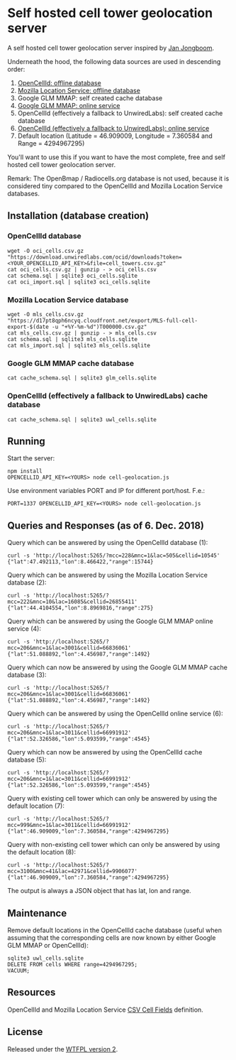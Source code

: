 # Self hosted cell tower geolocation server

A self hosted cell tower geolocation server inspired by [Jan Jongboom](https://github.com/janjongboom/opencellid).

Underneath the hood, the following data sources are used in descending order:
1. [OpenCellId: offline database](https://www.opencellid.org/downloads.php)
2. [Mozilla Location Service: offline database](https://location.services.mozilla.com/downloads)
3. Google GLM MMAP: self created cache database
4. [Google GLM MMAP: online service](https://github.com/kolonist/bscoords)
5. OpenCellId (effectively a fallback to UnwiredLabs): self created cache database
6. [OpenCellId (effectively a fallback to UnwiredLabs): online service](http://wiki.opencellid.org/wiki/API)
7. Default location (Latitude = 46.909009, Longitude = 7.360584 and Range = 4294967295)

You'll want to use this if you want to have the most complete, free and self hosted cell tower geolocation server.

Remark: The OpenBmap / Radiocells.org database is not used, because it is considered tiny compared to the OpenCellId and Mozilla Location Service databases.

## Installation (database creation)

### OpenCellId database

    wget -O oci_cells.csv.gz "https://download.unwiredlabs.com/ocid/downloads?token=<YOUR_OPENCELLID_API_KEY>&file=cell_towers.csv.gz"
    cat oci_cells.csv.gz | gunzip - > oci_cells.csv
    cat schema.sql | sqlite3 oci_cells.sqlite
    cat oci_import.sql | sqlite3 oci_cells.sqlite

### Mozilla Location Service database

    wget -O mls_cells.csv.gz "https://d17pt8qph6ncyq.cloudfront.net/export/MLS-full-cell-export-$(date -u "+%Y-%m-%d")T000000.csv.gz"
    cat mls_cells.csv.gz | gunzip - > mls_cells.csv
    cat schema.sql | sqlite3 mls_cells.sqlite
    cat mls_import.sql | sqlite3 mls_cells.sqlite

### Google GLM MMAP cache database

    cat cache_schema.sql | sqlite3 glm_cells.sqlite

### OpenCellId (effectively a fallback to UnwiredLabs) cache database

    cat cache_schema.sql | sqlite3 uwl_cells.sqlite

## Running

Start the server:

    npm install
    OPENCELLID_API_KEY=<YOURS> node cell-geolocation.js

Use environment variables PORT and IP for different port/host. F.e.:

    PORT=1337 OPENCELLID_API_KEY=<YOURS> node cell-geolocation.js

## Queries and Responses (as of 6. Dec. 2018)

Query which can be answered by using the OpenCellId database (1):

    curl -s 'http://localhost:5265/?mcc=228&mnc=1&lac=505&cellid=10545'
    {"lat":47.492113,"lon":8.466422,"range":15744}

Query which can be answered by using the Mozilla Location Service database (2):

    curl -s 'http://localhost:5265/?mcc=222&mnc=10&lac=16085&cellid=26855411'
    {"lat":44.4104554,"lon":8.8969816,"range":275}

Query which can be answered by using the Google GLM MMAP online service (4):

    curl -s 'http://localhost:5265/?mcc=206&mnc=1&lac=3001&cellid=66836061'
    {"lat":51.088892,"lon":4.456987,"range":1492}

Query which can now be answered by using the Google GLM MMAP cache database (3):

    curl -s 'http://localhost:5265/?mcc=206&mnc=1&lac=3001&cellid=66836061'
    {"lat":51.088892,"lon":4.456987,"range":1492}

Query which can be answered by using the OpenCellId online service (6):

    curl -s 'http://localhost:5265/?mcc=206&mnc=1&lac=3011&cellid=66991912'
    {"lat":52.326586,"lon":5.093599,"range":4545}

Query which can now be answered by using the OpenCellId cache database (5):

    curl -s 'http://localhost:5265/?mcc=206&mnc=1&lac=3011&cellid=66991912'
    {"lat":52.326586,"lon":5.093599,"range":4545}

Query with existing cell tower which can only be answered by using the default location (7):

    curl -s 'http://localhost:5265/?mcc=999&mnc=1&lac=3011&cellid=66991912'
    {"lat":46.909009,"lon":7.360584,"range":4294967295}

Query with non-existing cell tower which can only be answered by using the default location (8):

    curl -s 'http://localhost:5265/?mcc=3100&mnc=41&lac=42971&cellid=9906077'
    {"lat":46.909009,"lon":7.360584,"range":4294967295}

The output is always a JSON object that has lat, lon and range.

## Maintenance

Remove default locations in the OpenCellId cache database (useful when assuming that the corresponding cells are now known by either Google GLM MMAP or OpenCellId):

    sqlite3 uwl_cells.sqlite
    DELETE FROM cells WHERE range=4294967295;
    VACUUM;

## Resources

OpenCellId and Mozilla Location Service [CSV Cell Fields](https://mozilla.github.io/ichnaea/import_export.html) definition.

## License

Released under the [WTFPL version 2](http://sam.zoy.org/wtfpl/).
